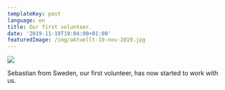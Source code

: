 ```yaml
---
templateKey: post
language: en
title: Our first volunteer.
date: '2019-11-19T19:04:00+01:00'
featuredImage: /img/aktuellt-19-nov-2019.jpg
---
```

![](/img/aktuellt-19-nov-2019.jpg)

Sebastian from Sweden, our first volunteer, has now started to work with us.
